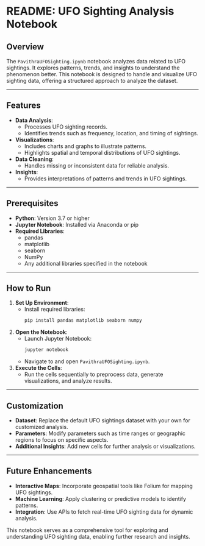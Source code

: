 # README: UFO Sighting Analysis Notebook

## Overview
The `PavithraUFOSighting.ipynb` notebook analyzes data related to UFO sightings. It explores patterns, trends, and insights to understand the phenomenon better. This notebook is designed to handle and visualize UFO sighting data, offering a structured approach to analyze the dataset.

---

## Features
- **Data Analysis**:
  - Processes UFO sighting records.
  - Identifies trends such as frequency, location, and timing of sightings.
- **Visualizations**:
  - Includes charts and graphs to illustrate patterns.
  - Highlights spatial and temporal distributions of UFO sightings.
- **Data Cleaning**:
  - Handles missing or inconsistent data for reliable analysis.
- **Insights**:
  - Provides interpretations of patterns and trends in UFO sightings.

---

## Prerequisites
- **Python**: Version 3.7 or higher  
- **Jupyter Notebook**: Installed via Anaconda or pip  
- **Required Libraries**:
  - pandas
  - matplotlib
  - seaborn
  - NumPy
  - Any additional libraries specified in the notebook

---

## How to Run
1. **Set Up Environment**:
   - Install required libraries:
     ```bash
     pip install pandas matplotlib seaborn numpy
     ```
2. **Open the Notebook**:
   - Launch Jupyter Notebook:
     ```bash
     jupyter notebook
     ```
   - Navigate to and open `PavithraUFOSighting.ipynb`.
3. **Execute the Cells**:
   - Run the cells sequentially to preprocess data, generate visualizations, and analyze results.

---

## Customization
- **Dataset**: Replace the default UFO sightings dataset with your own for customized analysis.  
- **Parameters**: Modify parameters such as time ranges or geographic regions to focus on specific aspects.  
- **Additional Insights**: Add new cells for further analysis or visualizations.

---

## Future Enhancements
- **Interactive Maps**: Incorporate geospatial tools like Folium for mapping UFO sightings.  
- **Machine Learning**: Apply clustering or predictive models to identify patterns.  
- **Integration**: Use APIs to fetch real-time UFO sighting data for dynamic analysis.

This notebook serves as a comprehensive tool for exploring and understanding UFO sighting data, enabling further research and insights.
